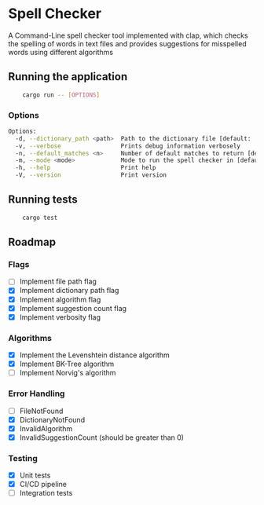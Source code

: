 # Spell Checker

A Command-Line spell checker tool implemented with clap, which checks the spelling of words in text files and provides suggestions for misspelled words using different algorithms

## Running the application

```bash
    cargo run -- [OPTIONS]
```

### Options

```bash
Options:
  -d, --dictionary_path <path>  Path to the dictionary file [default: ./dictionaries/google-10k-eng.txt]
  -v, --verbose                 Prints debug information verbosely
  -n, --default_matches <n>     Number of default matches to return [default: 5]
  -m, --mode <mode>             Mode to run the spell checker in [default: levenshtein]
  -h, --help                    Print help
  -V, --version                 Print version
```

## Running tests

```bash
    cargo test
```

## Roadmap

### Flags
- [ ] Implement file path flag
- [x] Implement dictionary path flag
- [x] Implement algorithm flag
- [x] Implement suggestion count flag
- [x] Implement verbosity flag

### Algorithms
- [x] Implement the Levenshtein distance algorithm
- [x] Implement BK-Tree algorithm
- [ ] Implement Norvig's algorithm

### Error Handling
- [ ] FileNotFound
- [x] DictionaryNotFound
- [x] InvalidAlgorithm
- [x] InvalidSuggestionCount (should be greater than 0)

### Testing
- [x] Unit tests
- [x] CI/CD pipeline
- [ ] Integration tests
